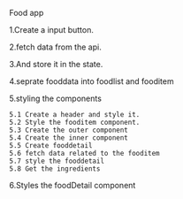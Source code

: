 <!-- # React + Vite

This template provides a minimal setup to get React working in Vite with HMR and some ESLint rules.

Currently, two official plugins are available:

- [@vitejs/plugin-react](https://github.com/vitejs/vite-plugin-react/blob/main/packages/plugin-react/README.md) uses [Babel](https://babeljs.io/) for Fast Refresh
- [@vitejs/plugin-react-swc](https://github.com/vitejs/vite-plugin-react-swc) uses [SWC](https://swc.rs/) for Fast Refresh -->


Food app

1.Create a input button.

2.fetch data from the api.

3.And store it in the state.

4.seprate fooddata into foodlist and fooditem

5.styling the components

	5.1 Create a header and style it.
	5.2 Style the fooditem component.
	5.3 Create the outer component
	5.4 Create the inner component
	5.5 Create fooddetail
	5.6 fetch data related to the fooditem
	5.7 style the fooddetail
	5.8 Get the ingredients

6.Styles the foodDetail component
